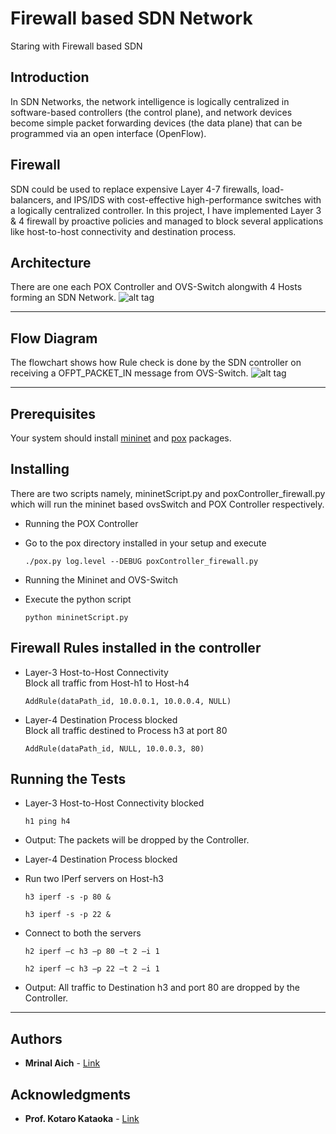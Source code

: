 # Firewall based SDN Network
Staring with Firewall based SDN

## Introduction
In SDN Networks, the network intelligence is logically centralized in software-based controllers (the control plane), and network devices become simple packet forwarding devices (the data plane) that can be programmed via an open interface (OpenFlow).

## Firewall
SDN could be used to replace expensive Layer 4-7 firewalls, load-balancers, and IPS/IDS with cost-effective high-performance switches with a logically centralized controller.
In this project, I have implemented Layer 3 & 4 firewall by proactive policies and managed to block several applications like host-to-host connectivity and destination process.

## Architecture
There are one each POX Controller and OVS-Switch alongwith 4 Hosts forming an SDN Network.
![alt tag](https://github.com/MrinalAich/SDN/blob/master/Architecture.png)

---

## Flow Diagram  
The flowchart shows how Rule check is done by the SDN controller on receiving a OFPT_PACKET_IN message from OVS-Switch.
![alt tag](https://github.com/MrinalAich/SDN/blob/master/Flow_Diagram.png)

---

## Prerequisites  
Your system should install [mininet](http://mininet.org/download/) and [pox](https://openflow.stanford.edu/display/ONL/POX+Wiki#POXWiki-InstallingPOX) packages.

## Installing
There are two scripts namely, mininetScript.py and poxController_firewall.py which will run the mininet based ovsSwitch and POX Controller respectively.

* Running the POX Controller  
 * Go to the pox directory installed in your setup and execute  
   ```
   ./pox.py log.level --DEBUG poxController_firewall.py
   ```

* Running the Mininet and OVS-Switch  
 * Execute the python script  
   ```
   python mininetScript.py
   ```

## Firewall Rules installed in the controller

* Layer-3 Host-to-Host Connectivity  
  Block all traffic from Host-h1 to Host-h4
  ```
  AddRule(dataPath_id, 10.0.0.1, 10.0.0.4, NULL)
  ```
* Layer-4 Destination Process blocked  
  Block all traffic destined to Process h3 at port 80
  ```
  AddRule(dataPath_id, NULL, 10.0.0.3, 80)
  ```

## Running the Tests
* Layer-3 Host-to-Host Connectivity blocked  
  ```
  h1 ping h4
  ```
 * Output: The packets will be dropped by the Controller.

* Layer-4 Destination Process blocked  
 * Run two IPerf servers on Host-h3  
   ```
   h3 iperf -s -p 80 &
   
   h3 iperf -s -p 22 &
   ```
 * Connect to both the servers  
   ```
   h2 iperf –c h3 –p 80 –t 2 –i 1
   
   h2 iperf –c h3 –p 22 –t 2 –i 1
   ```
 * Output: All traffic to Destination h3 and port 80 are dropped by the Controller.

---

## Authors
* **Mrinal Aich** - [Link](http://cse.iith.ac.in/)

## Acknowledgments
* **Prof. Kotaro Kataoka** - [Link](http://cse.iith.ac.in/)
